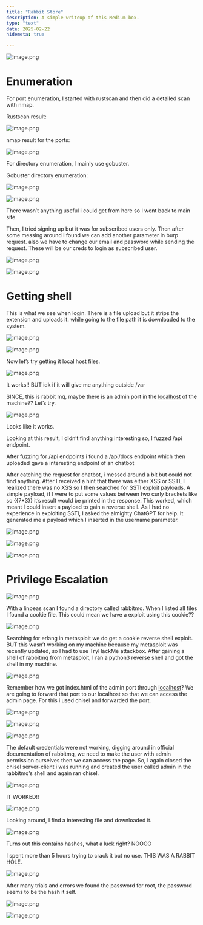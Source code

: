 ```yaml
---
title: "Rabbit Store"
description: A simple writeup of this Medium box.
type: "text"
date: 2025-02-22
hidemeta: true

---
```


![image.png](Rabbit%20Store%201a2b62881f098084a8c9ffae9b796ac5/image.png)

# Enumeration

For port enumeration, I started with rustscan and then did a detailed scan with nmap.

Rustscan result:

![image.png](Rabbit%20Store%201a2b62881f098084a8c9ffae9b796ac5/image%201.png)

nmap result for the ports:

![image.png](Rabbit%20Store%201a2b62881f098084a8c9ffae9b796ac5/image%202.png)

For directory enumeration, I mainly use gobuster.

Gobuster directory enumeration:

![image.png](Rabbit%20Store%201a2b62881f098084a8c9ffae9b796ac5/image%203.png)

![image.png](Rabbit%20Store%201a2b62881f098084a8c9ffae9b796ac5/image%204.png)

There wasn’t anything useful i could get from here so I went back to main site.

Then, I tried signing up but it was for subscribed users only. Then after some messing around I found we can add another parameter in burp request. also we have to change our email and password while sending the request. These will be our creds to login as subscribed user.

![image.png](Rabbit%20Store%201a2b62881f098084a8c9ffae9b796ac5/image%205.png)

![image.png](Rabbit%20Store%201a2b62881f098084a8c9ffae9b796ac5/image%206.png)

# Getting shell

This is what we see when login. There is a file upload but it strips the extension and uploads it. while going to the file path it is downloaded to the system.

![image.png](Rabbit%20Store%201a2b62881f098084a8c9ffae9b796ac5/image%207.png)

![image.png](Rabbit%20Store%201a2b62881f098084a8c9ffae9b796ac5/image%208.png)

Now let’s try getting it local host files.

![image.png](Rabbit%20Store%201a2b62881f098084a8c9ffae9b796ac5/image%209.png)

It works!! BUT idk if it will give me anything outside /var 

SINCE, this is rabbit mq, maybe there is an admin port in the [localhost](http://localhost) of the machine?? Let’s try.

![image.png](Rabbit%20Store%201a2b62881f098084a8c9ffae9b796ac5/image%2010.png)

Looks like it works.

Looking at this result, I didn’t find anything interesting so, I fuzzed /api endpoint.

After fuzzing for /api endpoints i found a /api/docs endpoint which then uploaded gave a interesting endpoint of an chatbot

After catching the request for chatbot, i messed around a bit but could not find anything. After I received a hint that there was either XSS or SSTI, I realized there was no XSS so I then searched for SSTI exploit payloads. A simple payload, if I were to put some values between two curly brackets like so {{7*3}} it’s result would be printed in the response. This worked, which meant I could insert a payload to gain a reverse shell. As I had no experience in exploiting SSTI, I asked the almighty ChatGPT for help. It generated me a payload which I inserted in the username parameter.

![image.png](Rabbit%20Store%201a2b62881f098084a8c9ffae9b796ac5/image%2011.png)

![image.png](Rabbit%20Store%201a2b62881f098084a8c9ffae9b796ac5/image%2012.png)

![image.png](Rabbit%20Store%201a2b62881f098084a8c9ffae9b796ac5/image%2013.png)

# Privilege Escalation

![image.png](Rabbit%20Store%201a2b62881f098084a8c9ffae9b796ac5/image%2014.png)

With a linpeas scan I found a directory called rabbitmq. When I listed all files I found a cookie file. This could mean we have a exploit using this cookie??

![image.png](Rabbit%20Store%201a2b62881f098084a8c9ffae9b796ac5/image%2015.png)

Searching for erlang in metasploit we do get a cookie reverse shell exploit. BUT this wasn’t working on my machine because my metasploit was recently updated, so I had to use TryHackMe attackbox. After gaining a shell of rabbitmq from metasploit, I ran a python3 reverse shell and got the shell in my machine. 

![image.png](Rabbit%20Store%201a2b62881f098084a8c9ffae9b796ac5/image%2016.png)

Remember how we got index.html of the admin port through [localhost](http://localhost)? We are going to forward that port to our localhost so that we can access the admin page. For this i used chisel and forwarded the port.

![image.png](Rabbit%20Store%201a2b62881f098084a8c9ffae9b796ac5/image%2017.png)

![image.png](Rabbit%20Store%201a2b62881f098084a8c9ffae9b796ac5/image%2018.png)

![image.png](Rabbit%20Store%201a2b62881f098084a8c9ffae9b796ac5/image%2019.png)

The default credentials were not working, digging around in official documentation of rabbitmq, we need to make the user with admin permission ourselves then we can access the page. So, I again closed the chisel server-client i was running and created the user called admin in the rabbitmq’s shell and again ran chisel.

![image.png](Rabbit%20Store%201a2b62881f098084a8c9ffae9b796ac5/image%2020.png)

IT WORKED!!

![image.png](Rabbit%20Store%201a2b62881f098084a8c9ffae9b796ac5/image%2021.png)

Looking around, I find a interesting file and downloaded it.

![image.png](Rabbit%20Store%201a2b62881f098084a8c9ffae9b796ac5/image%2022.png)

Turns out this contains hashes, what a luck right? NOOOO

I spent more than 5 hours trying to crack it but no use. THIS WAS A RABBIT HOLE.

![image.png](Rabbit%20Store%201a2b62881f098084a8c9ffae9b796ac5/image%2023.png)

After many trials and errors we found the password for root, the password seems to be the hash it self.

![image.png](Rabbit%20Store%201a2b62881f098084a8c9ffae9b796ac5/image%2024.png)

![image.png](Rabbit%20Store%201a2b62881f098084a8c9ffae9b796ac5/image%2025.png)